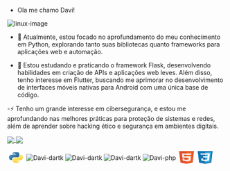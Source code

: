 - Ola me chamo Davi!

 <img src="https://media1.tenor.com/m/y-cCxl8uEw0AAAAd/yetopen.gif" width="500" height="300" alt="linux-image">



- 👀 Atualmente, estou focado no aprofundamento do meu conhecimento em Python, explorando tanto suas bibliotecas quanto frameworks para aplicações web e automação.

- 🌱 Estou estudando e praticando o framework Flask, desenvolvendo habilidades em criação de APIs e aplicações web leves. Além disso, tenho interesse em Flutter, buscando me aprimorar no desenvolvimento de interfaces móveis nativas para Android com uma única base de código.

-⚡ Tenho um grande interesse em cibersegurança, e estou me aprofundando nas melhores práticas para proteção de sistemas e redes, além de aprender sobre hacking ético e segurança em ambientes digitais.

<a href="https://github.com/Davi-77/github-readme-stats">
  <img height=200 align="center" src="https://github-readme-stats.vercel.app/api?username=Davi-77" />
</a>
<a href="https://github.com/Davi-77/convoychat">
  <img height=200 align="center" src="https://github-readme-stats.vercel.app/api/top-langs?username=Davi-77&layout=compact&langs_count=8&card_width=320" />
</a>

<div style="display: inline_block"><br>
  <img align="center" alt="Davi-Python" height="30" width="40" src="https://raw.githubusercontent.com/devicons/devicon/master/icons/python/python-original.svg">
   <img   align="center" alt="Davi-dartk" height="30" width="40" src="https://cdn.jsdelivr.net/gh/devicons/devicon@latest/icons/flask/flask-original.svg" />
  <img align="center" alt="Davi-dartk" height="30" width="40" src="https://cdn.jsdelivr.net/gh/devicons/devicon@latest/icons/dart/dart-original.svg" />
  <img align="center" alt="Davi-dartk" height="30" width="40" src="https://cdn.jsdelivr.net/gh/devicons/devicon@latest/icons/flutter/flutter-original.svg" />
  <img align="center" alt="Davi-php"  height="30" width="40" src="https://cdn.jsdelivr.net/gh/devicons/devicon@latest/icons/php/php-original.svg" />
  <img align="center" alt="Davi-HTML" height="30" width="40" src="https://raw.githubusercontent.com/devicons/devicon/master/icons/html5/html5-original.svg">
  <img align="center" alt="Davi-CSS" height="30" width="40" src="https://raw.githubusercontent.com/devicons/devicon/master/icons/css3/css3-original.svg">
  
</div>


